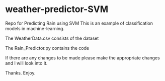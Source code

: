 # weather-predictor-SVM
Repo for Predicting Rain using SVM 
This is an example of classification models in machine-learning.

The WeatherData.csv consists of the dataset 

The Rain_Predictor.py contains the code

If there are any changes to be made please make the appropriate changes and I will look into it.

Thanks. Enjoy.
